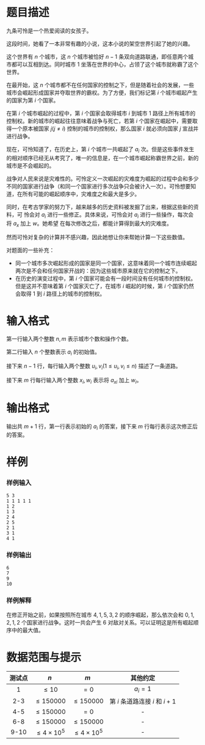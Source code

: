 
# 题目描述

九条可怜是一个热爱阅读的女孩子。

这段时间，她看了一本非常有趣的小说，这本小说的架空世界引起了她的兴趣。

这个世界有 $n$ 个城市，这 $n$ 个城市被恰好 $n − 1$ 条双向道路联通，即任意两个城市都可以互相到达。同时城市 $1$ 坐落在世界的中心，占领了这个城市就称霸了这个世界。

在最开始，这 $n$ 个城市都不在任何国家的控制之下，但是随着社会的发展，一些城市会崛起形成国家并夺取世界的霸权。为了方便，我们标记第 $i$ 个城市崛起产生的国家为第 $i$ 个国家。

在第 $i$ 个城市崛起的过程中，第 $i$ 个国家会取得城市 $i$ 到城市 $1$ 路径上所有城市的控制权。新的城市的崛起往往意味着战争与死亡，若第 $i$ 个国家在崛起中，需要取得一个原本被国家 $j(j \ne i)$ 控制的城市的控制权，那么国家 $i$ 就必须向国家 $j$ 宣战并进行战争。

现在，可怜知道了，在历史上，第 $i$ 个城市一共崛起了 $a_i$ 次。但是这些事件发生的相对顺序已经无从考究了，唯一的信息是，在一个城市崛起称霸世界之前，新的城市是不会崛起的。

战争对人民来说是灾难性的。可怜定义一次崛起的灾难度为崛起的过程中会和多少不同的国家进行战争（和同一个国家进行多次战争只会被计入一次）。可怜想要知道，在所有可能的崛起顺序中，灾难度之和最大是多少。

同时，在考古学家的努力下，越来越多的历史资料被发掘了出来，根据这些新的资料，可
怜会对 $a_i$ 进行一些修正。具体来说，可怜会对 $a_i$ 进行一些操作，每次会将 $a_x$ 加上 $w$。她希望
在每次修改之后，都能计算得到最大的灾难度。

然而可怜对复杂的计算并不感兴趣，因此她想让你来帮她计算一下这些数值。

对题面的一些补充：
* 同一个城市多次崛起形成的国家是同一个国家，这意味着同一个城市连续崛起两次是不会和任何国家开战的：因为这些城市原来就在它的控制之下。
* 在历史的演变过程中，第 $i$ 个国家可能会有一段时间没有任何城市的控制权。但是这并不意味着第 $i$ 个国家灭亡了，在城市 $i$ 崛起的时候，第 $i$ 个国家仍然会取得 $1$ 到 $i$ 路径上的城市的控制权。


# 输入格式

第一行输入两个整数 $n, m$ 表示城市个数和操作个数。

第二行输入 $n$ 个整数表示 $a_i$ 的初始值。

接下来 $n − 1$ 行，每行输入两个整数 $u_i, v_i (1 \le u_i, v_i \le n)$ 描述了一条道路。

接下来 $m$ 行每行输入两个整数 $x_i, w_i$ 表示将 $a_{xi}$ 加上 $w_i$。

# 输出格式

输出共 $m + 1$ 行，第一行表示初始的 $a_i$ 的答案，接下来 $m$ 行每行表示这次修正后的答案。

# 样例

### 样例输入
```plain
5 3
1 1 1 1 1
1 2
1 3
2 4
2 5
2 1
3 1
4 1
```

### 样例输出
```plain
6
7
9
10
```

### 样例解释
在修正开始之前，如果按照所在城市 $4, 1, 5, 3, 2$ 的顺序崛起，那么依次会和 $0, 1, 2, 1, 2$ 个国家进行战争。这时一共会产生 6 对敌对关系。可以证明这是所有崛起顺序中的最大值。

# 数据范围与提示

| 测试点 | $n$ | $m$ | 其他约定 |
|:-----:|:---:|:---:|:------:|
| 1 | $\le 10$ | $=0$ | $a_i=1$ |
| 2-3 | $\le 150000$ | $\le 150000$ | 第 $i$ 条道路连接 $i$ 和 $i + 1$ |
| 4-5 | $\le 150000$ | $=0$ | - |
| 6-8 | $\le 150000$ | $\le 150000$ | - |
| 9-10 | $\le 4 \times 10^5$ | $\le 4\times 10^5$ | - |


